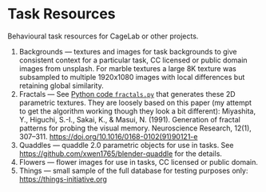 # Task Resources

Behavioural task resources for CageLab or other projects. 

1. Backgrounds — textures and images for task backgrounds to give consistent context for a particular task, CC licensed or public domain images from unsplash. For marble textures a large 8K texture was subsampled to multiple 1920x1080 images with local differences but retaining global similarity.
2. Fractals — See [Python code `fractals.py`](https://github.com/CogPlatform/TaskResources/blob/main/generate/fractals.py) that generates these 2D parametric textures. They are loosely based on this paper (my attempt to get the algorithm working though they look a bit different): Miyashita, Y., Higuchi, S.-I., Sakai, K., & Masui, N. (1991). Generation of fractal patterns for probing the visual memory. Neuroscience Research, 12(1), 307–311. https://doi.org/10.1016/0168-0102(91)90121-e 
3. Quaddles — quaddle 2.0 parametric objects for use in tasks. See https://github.com/xwen1765/blender-quaddle for the details.
4. Flowers — flower images for use in tasks, CC licensed or public domain.
5. Things — small sample of the full database for testing purposes only:  https://things-initiative.org


